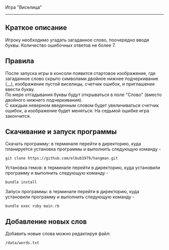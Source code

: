 Игра "Виселица"

____

Краткое описание
-----------

Игроку необходимо угадать загаданное слово, поочередно вводя буквы.
Количество ошибочных ответов не более 7.

Правила
-----------
После запуска игры в консоли появится стартовое изображение, где загаданное слово скрыто символами двойное нижнее подчеркивание (__), изображение пустой виселицы, счетчик ошибок, и приглашение ввести букву.  
По мере отгадывания буквы будут открываться в поле "Слово" (вместо двойного нижнего подчеркивания).  
С каждым неверном введенным словом будет увеличиваться счетчик ошибок, а изображение будет меняться. На седьмой ошибке игра закончится.

Скачивание и запуск программы
----------
Скачать программу: в терминале перейти в директорию, куда планируется установка программы и выполнить следующую команду - 
```
git clone https://github.com/elbub1979/hangman.git
```

Установка гемов: в терминале перейти в директорию, куда установили программу и выполнить следующую команду -
```
bundle install
```

Запуск программы: в терминале перейти в директорию, куда установили программу и выполнить следующую команду -

``` 
bundle exec ruby main.rb
```

Добавление новых слов
----------
Добавить новые слова можно редактируя файл: 

`
/data/words.txt
`

